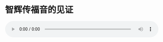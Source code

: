 # 智辉传福音的见证

<audio style="width: 100%;" preload="false" controls controlslist="nodownload"><source src="//cdn.wechat.edu.pl/audio/mp3/old/27460.mp3" type="audio/mpeg">Your browser does not support the audio element.</audio>


